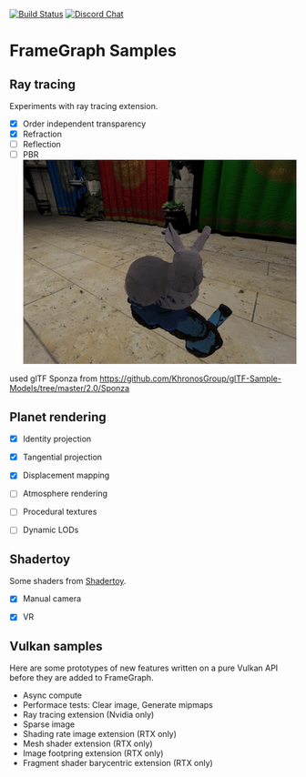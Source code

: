 [![Build Status](https://api.travis-ci.com/azhirnov/FrameGraph-Samples.svg?branch=dev)](https://travis-ci.com/azhirnov/FrameGraph-Samples)
[![Discord Chat](https://img.shields.io/discord/651853834246815744.svg)](https://discord.gg/cMW955R)

# FrameGraph Samples

## Ray tracing
Experiments with ray tracing extension.
- [x] Order independent transparency
- [x] Refraction
- [ ] Reflection
- [ ] PBR
![image](screenshots/ray_tracing.jpg)

used glTF Sponza from https://github.com/KhronosGroup/glTF-Sample-Models/tree/master/2.0/Sponza


## Planet rendering
- [x] Identity projection
- [x] Tangential projection
- [x] Displacement mapping
- [ ] Atmosphere rendering
- [ ] Procedural textures
- [ ] Dynamic LODs


## Shadertoy
Some shaders from [Shadertoy](https://www.shadertoy.com).
- [x] Manual camera
- [x] VR


## Vulkan samples
Here are some prototypes of new features written on a pure Vulkan API before they are added to FrameGraph.
* Async compute
* Performace tests: Clear image, Generate mipmaps
* Ray tracing extension (Nvidia only)
* Sparse image
* Shading rate image extension (RTX only)
* Mesh shader extension (RTX only)
* Image footpring extension (RTX only)
* Fragment shader barycentric extension (RTX only)
